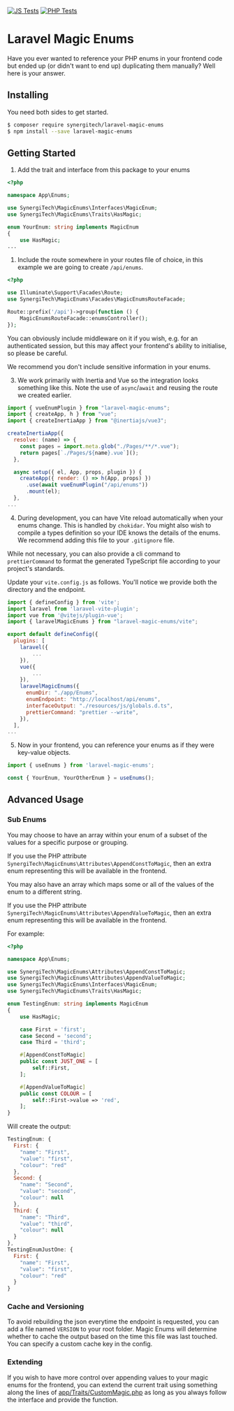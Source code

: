 [![JS Tests](https://github.com/SynergiTech/laravel-magic-enums/actions/workflows/js-test.yaml/badge.svg?branch=main)](https://github.com/SynergiTech/laravel-magic-enums/actions/workflows/js-test.yaml)
[![PHP Tests](https://github.com/SynergiTech/laravel-magic-enums/actions/workflows/php-test.yaml/badge.svg)](https://github.com/SynergiTech/laravel-magic-enums/actions/workflows/php-test.yaml)

# Laravel Magic Enums

Have you ever wanted to reference your PHP enums in your frontend code but ended up (or didn't want to end up) duplicating them manually? Well here is your answer.

## Installing

You need both sides to get started.

```sh
$ composer require synergitech/laravel-magic-enums
$ npm install --save laravel-magic-enums
```

## Getting Started

1. Add the trait and interface from this package to your enums

```php
<?php

namespace App\Enums;

use SynergiTech\MagicEnums\Interfaces\MagicEnum;
use SynergiTech\MagicEnums\Traits\HasMagic;

enum YourEnum: string implements MagicEnum
{
    use HasMagic;
...
```

1. Include the route somewhere in your routes file of choice, in this example we are going to create `/api/enums`.

```php
<?php

use Illuminate\Support\Facades\Route;
use SynergiTech\MagicEnums\Facades\MagicEnumsRouteFacade;

Route::prefix('/api')->group(function () {
    MagicEnumsRouteFacade::enumsController();
});
```

You can obviously include middleware on it if you wish, e.g. for an authenticated session, but this may affect your frontend's ability to initialise, so please be careful.

We recommend you don't include sensitive information in your enums.

3. We work primarily with Inertia and Vue so the integration looks something like this. Note the use of `async`/`await` and reusing the route we created earlier.

```js
import { vueEnumPlugin } from "laravel-magic-enums";
import { createApp, h } from "vue";
import { createInertiaApp } from "@inertiajs/vue3";

createInertiaApp({
  resolve: (name) => {
    const pages = import.meta.glob("./Pages/**/*.vue");
    return pages[`./Pages/${name}.vue`]();
  },

  async setup({ el, App, props, plugin }) {
    createApp({ render: () => h(App, props) })
      .use(await vueEnumPlugin("/api/enums"))
      .mount(el);
  },
...
```

4. During development, you can have Vite reload automatically when your enums change. This is handled by `chokidar`. You might also wish to compile a types definition so your IDE knows the details of the enums. We recommend adding this file to your `.gitignore` file.

While not necessary, you can also provide a cli command to `prettierCommand` to format the generated TypeScript file according to your project's standards.

Update your `vite.config.js` as follows. You'll notice we provide both the directory and the endpoint.

```js
import { defineConfig } from 'vite';
import laravel from 'laravel-vite-plugin';
import vue from '@vitejs/plugin-vue';
import { laravelMagicEnums } from "laravel-magic-enums/vite";

export default defineConfig({
  plugins: [
    laravel({
        ...
    }),
    vue({
        ...
    }),
    laravelMagicEnums({
      enumDir: "./app/Enums",
      enumEndpoint: "http://localhost/api/enums",
      interfaceOutput: "./resources/js/globals.d.ts",
      prettierCommand: "prettier --write",
    }),
  ],
...
```

5. Now in your frontend, you can reference your enums as if they were key-value objects.

```js
import { useEnums } from 'laravel-magic-enums';

const { YourEnum, YourOtherEnum } = useEnums();
```

## Advanced Usage

### Sub Enums

You may choose to have an array within your enum of a subset of the values for a specific purpose or grouping.

If you use the PHP attribute `SynergiTech\MagicEnums\Attributes\AppendConstToMagic`, then an extra enum representing this will be available in the frontend.

You may also have an array which maps some or all of the values of the enum to a different string.

If you use the PHP attribute `SynergiTech\MagicEnums\Attributes\AppendValueToMagic`, then an extra enum representing this will be available in the frontend.

For example:

```php
<?php

namespace App\Enums;

use SynergiTech\MagicEnums\Attributes\AppendConstToMagic;
use SynergiTech\MagicEnums\Attributes\AppendValueToMagic;
use SynergiTech\MagicEnums\Interfaces\MagicEnum;
use SynergiTech\MagicEnums\Traits\HasMagic;

enum TestingEnum: string implements MagicEnum
{
    use HasMagic;

    case First = 'first';
    case Second = 'second';
    case Third = 'third';

    #[AppendConstToMagic]
    public const JUST_ONE = [
        self::First,
    ];

    #[AppendValueToMagic]
    public const COLOUR = [
        self::First->value => 'red',
    ];
}
```

Will create the output:

```js
TestingEnum: {
  First: {
    "name": "First",
    "value": "first",
    "colour": "red"
  },
  Second: {
    "name": "Second",
    "value": "second",
    "colour": null
  },
  Third: {
    "name": "Third",
    "value": "third",
    "colour": null
  }
},
TestingEnumJustOne: {
  First: {
    "name": "First",
    "value": "first",
    "colour": "red"
  }
}
```

### Cache and Versioning

To avoid rebuilding the json everytime the endpoint is requested, you can add a file named `VERSION` to your root folder. Magic Enums will determine whether to cache the output based on the time this file was last touched. You can specify a custom cache key in the config.

### Extending

If you wish to have more control over appending values to your magic enums for the frontend, you can extend the current trait using something along the lines of [app/Traits/CustomMagic.php](app/Traits/CustomMagic.php) as long as you always follow the interface and provide the function.

